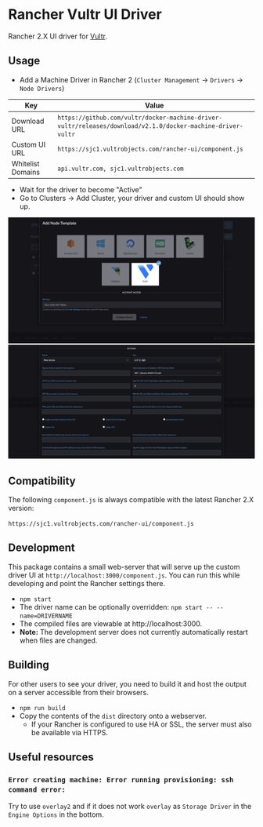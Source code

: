 # Rancher Vultr UI Driver

Rancher 2.X UI driver for [Vultr](https://www.vultr.com).

## Usage

* Add a Machine Driver in Rancher 2 (`Cluster Management` -> `Drivers` -> `Node Drivers`)

| Key | Value |
| --- | ----- |
| Download URL | `https://github.com/vultr/docker-machine-driver-vultr/releases/download/v2.1.0/docker-machine-driver-vultr` |
| Custom UI URL | `https://sjc1.vultrobjects.com/rancher-ui/component.js` |
| Whitelist Domains |  `api.vultr.com, sjc1.vultrobjects.com` |

* Wait for the driver to become "Active"
* Go to Clusters -> Add Cluster, your driver and custom UI should show up.

![Authentication screen](docs/auth-screen.png)
![Configuration screen](docs/config-screen.png)

## Compatibility

The following `component.js` is always compatible with the latest Rancher 2.X version:

`https://sjc1.vultrobjects.com/rancher-ui/component.js`

## Development

This package contains a small web-server that will serve up the custom driver UI at `http://localhost:3000/component.js`. You can run this while developing and point the Rancher settings there.
* `npm start`
* The driver name can be optionally overridden: `npm start -- --name=DRIVERNAME`
* The compiled files are viewable at http://localhost:3000.
* **Note:** The development server does not currently automatically restart when files are changed.

## Building

For other users to see your driver, you need to build it and host the output on a server accessible from their browsers.

* `npm run build`
* Copy the contents of the `dist` directory onto a webserver.
  * If your Rancher is configured to use HA or SSL, the server must also be available via HTTPS.

## Useful resources

### `Error creating machine: Error running provisioning: ssh command error:`

Try to use `overlay2` and if it does not work `overlay` as `Storage Driver` in the `Engine Options` in the bottom.
